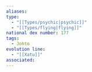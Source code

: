 ```yaml
---
aliases: 
type:
  - "[[Types/psychic|psychic]]"
  - "[[Types/flying|flying]]"
national dex number: 177
tags:
  - Johto
evolution line:
  - "[[Xatu]]"
associated:
---
```


